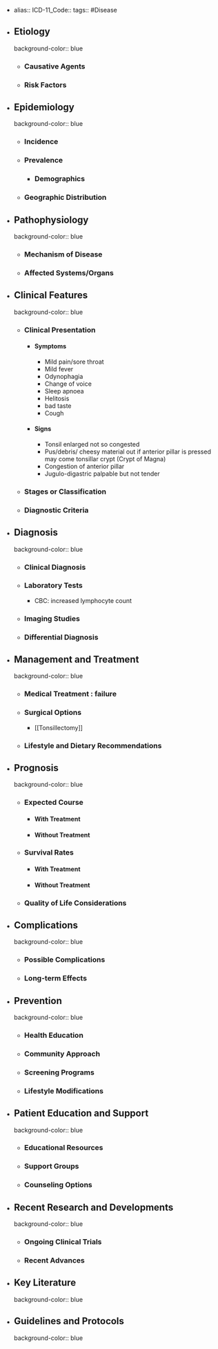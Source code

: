 - alias::
  ICD-11_Code::
  tags:: #Disease
- ## Etiology
  background-color:: blue
	- ### Causative Agents
	- ### Risk Factors
- ## Epidemiology
  background-color:: blue
	- ### Incidence
	- ### Prevalence
		- ### Demographics
	- ### Geographic Distribution
- ## Pathophysiology
  background-color:: blue
	- ### Mechanism of Disease
	- ### Affected Systems/Organs
- ## Clinical Features
  background-color:: blue
	- ### Clinical Presentation
		- #### Symptoms
			- Mild pain/sore throat
			- Mild fever
			- Odynophagia
			- Change of voice
			- Sleep apnoea
			- Helitosis
			- bad taste
			- Cough
		- #### Signs
			- Tonsil enlarged not so congested
			- Pus/debris/ cheesy material out if anterior pillar is pressed may come tonsillar crypt (Crypt of Magna)
			- Congestion of anterior pillar
			- Jugulo-digastric palpable but not tender
	- ### Stages or Classification
	- ### Diagnostic Criteria
- ## Diagnosis
  background-color:: blue
	- ### Clinical Diagnosis
	- ### Laboratory Tests
		- CBC: increased lymphocyte count
	- ### Imaging Studies
	- ### Differential Diagnosis
- ## Management and Treatment
  background-color:: blue
	- ### Medical Treatment : failure
	- ### Surgical Options
		- [[Tonsillectomy]]
	- ### Lifestyle and Dietary Recommendations
- ## Prognosis
  background-color:: blue
	- ### Expected Course
		- #### With Treatment
		- #### Without Treatment
	- ### Survival Rates
		- #### With Treatment
		- #### Without Treatment
	- ### Quality of Life Considerations
- ## Complications
  background-color:: blue
	- ### Possible Complications
	- ### Long-term Effects
- ## Prevention
  background-color:: blue
	- ### Health Education
	- ### Community Approach
	- ### Screening Programs
	- ### Lifestyle Modifications
- ## Patient Education and Support
  background-color:: blue
	- ### Educational Resources
	- ### Support Groups
	- ### Counseling Options
- ## Recent Research and Developments
  background-color:: blue
	- ### Ongoing Clinical Trials
	- ### Recent Advances
- ## Key Literature
  background-color:: blue
- ## Guidelines and Protocols
  background-color:: blue